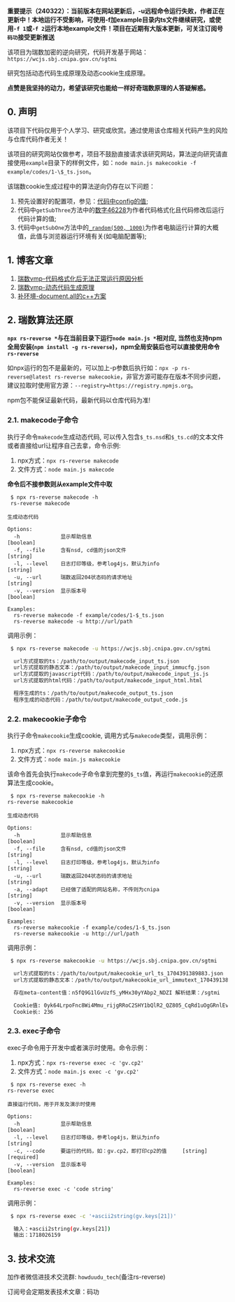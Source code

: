 **重要提示（240322）：当前版本在网站更新后，-u远程命令运行失败，作者正在更新中！本地运行不受影响，可使用-f加example目录内ts文件继续研究，或使用`-f 1`或`-f 2`运行本地example文件！项目在近期有大版本更新，可关注订阅号`码功`接受更新推送**

该项目为瑞数加密的逆向研究，代码开发基于网站：`https://wcjs.sbj.cnipa.gov.cn/sgtmi`

研究包括动态代码生成原理及动态cookie生成原理。

**点赞是我坚持的动力，希望该研究也能给一样好奇瑞数原理的人答疑解惑。**

## 0. 声明

该项目下代码仅用于个人学习、研究或欣赏。通过使用该仓库相关代码产生的风险与仓库代码作者无关！

该项目的研究网站仅做参考，项目不鼓励直接请求该研究网站，算法逆向研究请直接使用`example`目录下的样例文件，如：`node main.js makecookie -f example/codes/1-\$_ts.json`。

该瑞数cookie生成过程中的算法逆向仍存在以下问题：

1. 预先设置好的配置项，参见：[代码中config的值](https://github.com/pysunday/rs-reverse/blob/main/src/handler/Cookie.js#L32);
2. 代码中`getSubThree`方法中的[数字46228](https://github.com/pysunday/rs-reverse/blob/main/src/handler/Cookie.js#L115)为作者代码格式化且代码修改后运行代码计算的值;
3. 代码中`getSubOne`方法中的[`_random(500, 1000)`](https://github.com/pysunday/rs-reverse/blob/main/src/handler/Cookie.js#L89)为作者电脑运行计算的大概值，此值与浏览器运行环境有关(如电脑配置等);

## 1. 博客文章

1. [瑞数vmp-代码格式化后无法正常运行原因分析](https://howduudu.tech/#/blog/article/1699807978000)
2. [瑞数vmp-动态代码生成原理](https://howduudu.tech/#/blog/article/1701276778000)
3. [补环境-document.all的c++方案](https://howduudu.tech/#/blog/article/1702313578000)

## 2. 瑞数算法还原

**`npx rs-reverse *`与在当前目录下运行`node main.js *`相对应, 当然也支持npm全局安装(`npm install -g rs-reverse`)，npm全局安装后也可以直接使用命令`rs-reverse`**

如npx运行的包不是最新的，可以加上-p参数后执行如：`npx -p rs-reverse@latest rs-reverse makecookie`，非官方源可能存在版本不同步问题，建议拉取时使用官方源：`--registry=https://registry.npmjs.org`。

npm包不能保证最新代码，最新代码以仓库代码为准!

### 2.1. makecode子命令

执行子命令`makecode`生成动态代码, 可以传入包含`$_ts.nsd`和`$_ts.cd`的文本文件或者直接给url让程序自己去拿，命令示例:

1. npx方式：`npx rs-reverse makecode`
2. 文件方式：`node main.js makecode`

**命令后不接参数则从example文件中取**

```console
 $ npx rs-reverse makecode -h
 rs-reverse makecode

生成动态代码

Options:
  -h             显示帮助信息                                          [boolean]
  -f, --file     含有nsd, cd值的json文件                                [string]
  -l, --level    日志打印等级，参考log4js，默认为info                   [string]
  -u, --url      瑞数返回204状态码的请求地址                            [string]
  -v, --version  显示版本号                                            [boolean]

Examples:
  rs-reverse makecode -f example/codes/1-$_ts.json
  rs-reverse makecode -u http://url/path
```

调用示例：

```bash
 $ npx rs-reverse makecode -u https://wcjs.sbj.cnipa.gov.cn/sgtmi

  url方式提取的ts：/path/to/output/makecode_input_ts.json
  url方式提取的静态文本：/path/to/output/makecode_input_immucfg.json
  url方式提取的javascript代码：/path/to/output/makecode_input_js.js
  url方式提取的html代码：/path/to/output/makecode_input_html.html

  程序生成的ts：/path/to/output/makecode_output_ts.json
  程序生成的动态代码：/path/to/output/makecode_output_code.js

```

### 2.2. makecookie子命令

执行子命令`makecookie`生成cookie, 调用方式与`makecode`类型，调用示例：

1. npx方式：`npx rs-reverse makecookie`
2. 文件方式：`node main.js makecookie`

该命令首先会执行`makecode`子命令拿到完整的`$_ts`值，再运行`makecookie`的还原算法生成cookie。

```console
 $ npx rs-reverse makecookie -h
rs-reverse makecookie

生成动态代码

Options:
  -h             显示帮助信息                                          [boolean]
  -f, --file     含有nsd, cd值的json文件                                [string]
  -l, --level    日志打印等级，参考log4js，默认为info                   [string]
  -u, --url      瑞数返回204状态码的请求地址                            [string]
  -a, --adapt    已经做了适配的网站名称，不传则为cnipa                  [string]
  -v, --version  显示版本号                                            [boolean]

Examples:
  rs-reverse makecookie -f example/codes/1-$_ts.json
  rs-reverse makecookie -u http://url/path
```

调用示例：

```bash
 $ npx rs-reverse makecookie -u https://wcjs.sbj.cnipa.gov.cn/sgtmi

  url方式提取的ts：/path/to/output/makecookie_url_ts_1704391389883.json
  url方式提取的静态文本：/path/to/output/makecookie_url_immutext_1704391389883.json

  存在meta-content值：n5fQ9G1lGvUzfS_yMHx30yYAbp2_NDZI 解析结果：/sgtmi

  Cookie值: 0yk64LrpoFnc8Wi4Mmu_rijgRRoC2SHY1bQlR2_QZ805_CqRd1uOgGRnlEvHvXSoQuwkx_fwn4iQnPDFrQigm1b4GnD61Pf9vU5XKtJtAWIoWeG_22OLiccUwGjI0lQaJ_jaYIBFygNsPSPf_0GnJyT1umFrFgAkAoqh1s0G9IDE1uPEM3PV8M1J.wbKdSgMLg8T3bGD5w2sHHohKfnwsT7bMNbb8xbjSxsn8qb8AvY0
  Cookie长: 236

```

### 2.3. exec子命令

exec子命令用于开发中或者演示时使用。命令示例：

1. npx方式：`npx rs-reverse exec -c 'gv.cp2'`
2. 文件方式：`node main.js exec -c 'gv.cp2'`

```console
 $ npx rs-reverse exec -h
rs-reverse exec

直接运行代码，用于开发及演示时使用

Options:
  -h             显示帮助信息                                          [boolean]
  -l, --level    日志打印等级，参考log4js，默认为info                   [string]
  -c, --code     要运行的代码，如：gv.cp2，即打印cp2的值     [string] [required]
  -v, --version  显示版本号                                            [boolean]

Examples:
  rs-reverse exec -c 'code string'
```

调用示例：

```bash
 $ npx rs-reverse exec -c '+ascii2string(gv.keys[21])'

  输入：+ascii2string(gv.keys[21])
  输出：1718026159

```

## 3. 技术交流

加作者微信进技术交流群: `howduudu_tech`(备注rs-reverse)

订阅号会定期发表技术文章：码功
